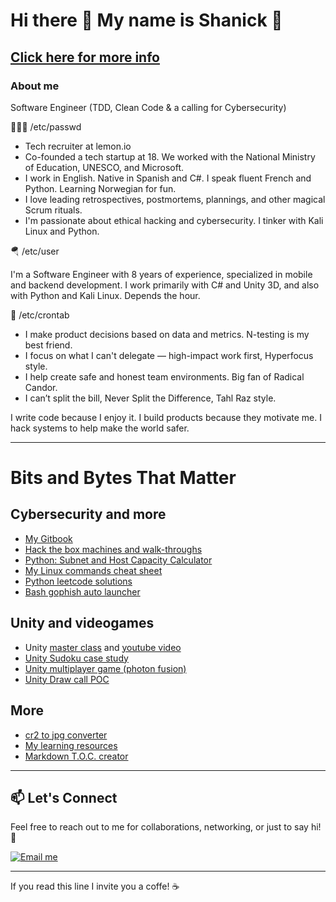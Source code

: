 # Hi there 👋 My name is Shanick 🚀 

## [Click here for more info](https://linktr.ee/shanick)

### About me 

Software Engineer (TDD, Clean Code & a calling for Cybersecurity)

🧑🏼‍💻 /etc/passwd
- Tech recruiter at lemon.io
- Co-founded a tech startup at 18. We worked with the National Ministry of Education, UNESCO, and Microsoft.
- I work in English. Native in Spanish and C#. I speak fluent French and Python. Learning Norwegian for fun.
- I love leading retrospectives, postmortems, plannings, and other magical Scrum rituals.
- I'm passionate about ethical hacking and cybersecurity. I tinker with Kali Linux and Python.


🪂 /etc/user

I'm a Software Engineer with 8 years of experience, specialized in mobile and backend development.
I work primarily with C# and Unity 3D, and also with Python and Kali Linux. Depends the hour.

🏁 /etc/crontab
+ I make product decisions based on data and metrics. N-testing is my best friend.
+ I focus on what I can't delegate — high-impact work first, Hyperfocus style.
+ I help create safe and honest team environments. Big fan of Radical Candor.
+ I can’t split the bill, Never Split the Difference, Tahl Raz style.

I write code because I enjoy it. I build products because they motivate me. I hack systems to help make the world safer.

---

# Bits and Bytes That Matter

## Cybersecurity and more
- [My Gitbook](https://shanicks-organization.gitbook.io/hello-sudo)
- [Hack the box machines and walk-throughs](https://github.com/shanickcuello/hack-the-box-machines)
- [Python: Subnet and Host Capacity Calculator](https://gist.github.com/shanickcuello/ad6728f04bcc7bc4785d921ba8d345b7)
- [My Linux commands cheat sheet](https://github.com/shanickcuello/linux-commands-cheat-sheet)
- [Python leetcode solutions](https://github.com/shanickcuello/LeetCodeSolutions)
- [Bash gophish auto launcher](https://github.com/shanickcuello/gophish-autolauncher)
  

## Unity and videogames
- Unity [master class](https://github.com/shanickcuello/taller-unity-mouredev) and [youtube video](https://www.youtube.com/watch?v=9Jn8pQ9fKYA)
- [Unity Sudoku case study](https://github.com/shanickcuello/sudoku-homa-case-study)
- [Unity multiplayer game (photon fusion)](https://github.com/shanickcuello/Vidar)
- [Unity Draw call POC](https://github.com/shanickcuello/unity-drawcall-test)

## More
- [cr2 to jpg converter](https://github.com/shanickcuello/cr2-to-jpg-converter)
- [My learning resources](https://github.com/shanickcuello/learning-resources)
- [Markdown T.O.C. creator](https://github.com/shanickcuello/markdown-toc-creator)

---

## 📫 Let's Connect

Feel free to reach out to me for collaborations, networking, or just to say hi! 👋

[![Email me](https://img.shields.io/badge/Email%20me-0078D4?style=for-the-badge&logo=microsoft-outlook&logoColor=white)](mailto:shanickgauthier@gmail.com)

---

If you read this line I invite you a coffe! ☕
